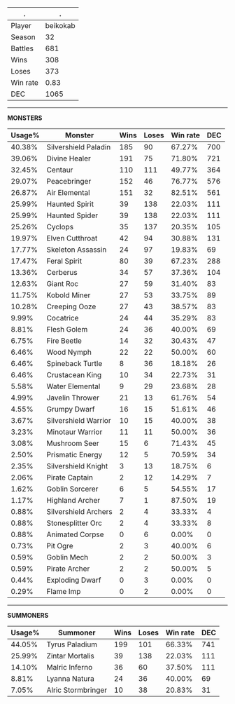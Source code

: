 .|.
|-|-
Player|beikokab
Season|32
Battles|681
Wins|308
Loses|373
Win rate|0.83
DEC|1065

---
**MONSTERS**

Usage%|Monster|Wins|Loses|Win rate|DEC|
-|-|-|-|-|-|
40.38%|Silvershield Paladin|185|90|67.27%|700|
39.06%|Divine Healer|191|75|71.80%|721|
32.45%|Centaur|110|111|49.77%|364|
29.07%|Peacebringer|152|46|76.77%|576|
26.87%|Air Elemental|151|32|82.51%|561|
25.99%|Haunted Spirit|39|138|22.03%|111|
25.99%|Haunted Spider|39|138|22.03%|111|
25.26%|Cyclops|35|137|20.35%|105|
19.97%|Elven Cutthroat|42|94|30.88%|131|
17.77%|Skeleton Assassin|24|97|19.83%|69|
17.47%|Feral Spirit|80|39|67.23%|288|
13.36%|Cerberus|34|57|37.36%|104|
12.63%|Giant Roc|27|59|31.40%|83|
11.75%|Kobold Miner|27|53|33.75%|89|
10.28%|Creeping Ooze|27|43|38.57%|83|
9.99%|Cocatrice|24|44|35.29%|83|
8.81%|Flesh Golem|24|36|40.00%|69|
6.75%|Fire Beetle|14|32|30.43%|47|
6.46%|Wood Nymph|22|22|50.00%|60|
6.46%|Spineback Turtle|8|36|18.18%|26|
6.46%|Crustacean King|10|34|22.73%|31|
5.58%|Water Elemental|9|29|23.68%|28|
4.99%|Javelin Thrower|21|13|61.76%|54|
4.55%|Grumpy Dwarf|16|15|51.61%|46|
3.67%|Silvershield Warrior|10|15|40.00%|38|
3.23%|Minotaur Warrior|11|11|50.00%|36|
3.08%|Mushroom Seer|15|6|71.43%|45|
2.50%|Prismatic Energy|12|5|70.59%|34|
2.35%|Silvershield Knight|3|13|18.75%|6|
2.06%|Pirate Captain|2|12|14.29%|7|
1.62%|Goblin Sorcerer|6|5|54.55%|17|
1.17%|Highland Archer|7|1|87.50%|19|
0.88%|Silvershield Archers|2|4|33.33%|4|
0.88%|Stonesplitter Orc|2|4|33.33%|8|
0.88%|Animated Corpse|0|6|0.00%|0|
0.73%|Pit Ogre|2|3|40.00%|6|
0.59%|Goblin Mech|2|2|50.00%|3|
0.59%|Pirate Archer|2|2|50.00%|5|
0.44%|Exploding Dwarf|0|3|0.00%|0|
0.29%|Flame Imp|0|2|0.00%|0|

---
**SUMMONERS**

Usage%|Summoner|Wins|Loses|Win rate|DEC|
-|-|-|-|-|-|
44.05%|Tyrus Paladium|199|101|66.33%|741|
25.99%|Zintar Mortalis|39|138|22.03%|111|
14.10%|Malric Inferno|36|60|37.50%|111|
8.81%|Lyanna Natura|24|36|40.00%|69|
7.05%|Alric Stormbringer|10|38|20.83%|31|
